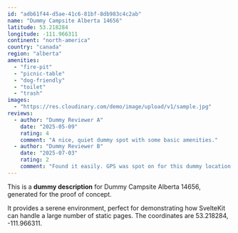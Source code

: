 ```yaml
---
id: "adb61f44-d5ae-41c6-81bf-8db983c4c2ab"
name: "Dummy Campsite Alberta 14656"
latitude: 53.218284
longitude: -111.966311
continent: "north-america"
country: "canada"
region: "alberta"
amenities:
  - "fire-pit"
  - "picnic-table"
  - "dog-friendly"
  - "toilet"
  - "trash"
images:
  - "https://res.cloudinary.com/demo/image/upload/v1/sample.jpg"
reviews:
  - author: "Dummy Reviewer A"
    date: "2025-05-09"
    rating: 4
    comment: "A nice, quiet dummy spot with some basic amenities."
  - author: "Dummy Reviewer B"
    date: "2025-07-03"
    rating: 2
    comment: "Found it easily. GPS was spot on for this dummy location."
---
```


This is a **dummy description** for Dummy Campsite Alberta 14656, generated for the proof of concept.

It provides a serene environment, perfect for demonstrating how SvelteKit can handle a large number of static pages. The coordinates are 53.218284, -111.966311.
